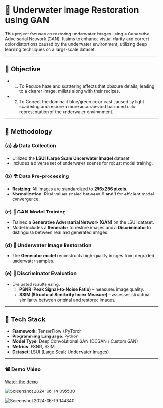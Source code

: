 # 🌊 Underwater Image Restoration using GAN

This project focuses on restoring underwater images using a Generative Adversarial Network (GAN). It aims to enhance visual clarity and correct color distortions caused by the underwater environment, utilizing deep learning techniques on a large-scale dataset.

---

## 🎯 Objective

- 1. To Reduce haze and scattering effects that obscure details, leading to a clearer image. millets along with their recipes.
- 2. To Correct the dominant blue/green color cast caused by light scattering and restore a more accurate and balanced color representation of the underwater environment.
---

## 🧪 Methodology

### (a) 📥 Data Collection
- Utilized the **LSUI (Large Scale Underwater Image)** dataset.
- Includes a diverse set of underwater scenes for robust model training.

### (b) 🛠️ Data Pre-processing
- **Resizing**: All images are standardized to **256x256 pixels**.
- **Normalization**: Pixel values scaled between **0 and 1** for efficient model convergence.

### (c) 🤖 GAN Model Training
- Trained a **Generative Adversarial Network (GAN)** on the LSUI dataset.
- Model includes a **Generator** to restore images and a **Discriminator** to distinguish between real and generated images.

### (d) 🎨 Underwater Image Restoration
- The **Generator model** reconstructs high-quality images from degraded underwater samples.

### (e) 🧠 Discriminator Evaluation
- Evaluated results using:
  - **PSNR (Peak Signal-to-Noise Ratio)** – measures image quality.
  - **SSIM (Structural Similarity Index Measure)** – assesses structural similarity between original and restored images.

---

## 🧰 Tech Stack

- **Framework**: TensorFlow / PyTorch
- **Programming Language**: Python
- **Model Type**: Deep Convolutional GAN (DCGAN / Custom GAN)
- **Metrics**: PSNR, SSIM
- **Dataset**: LSUI (Large Scale Underwater Images)

---

### 📽️ Demo Video

[Watch the demo]( https://drive.google.com/drive/folders/1vDQxhgS__UYpDrCnZim67fpTNs5V7YqE?usp=drive_link)


![Screenshot 2024-06-14 095530](https://github.com/user-attachments/assets/7a5ff04b-21b6-43bc-866c-2b5090b0421a)

![Screenshot 2024-06-19 144340](https://github.com/user-attachments/assets/4fb6affb-93da-45bd-9beb-81f18a6668c5)

